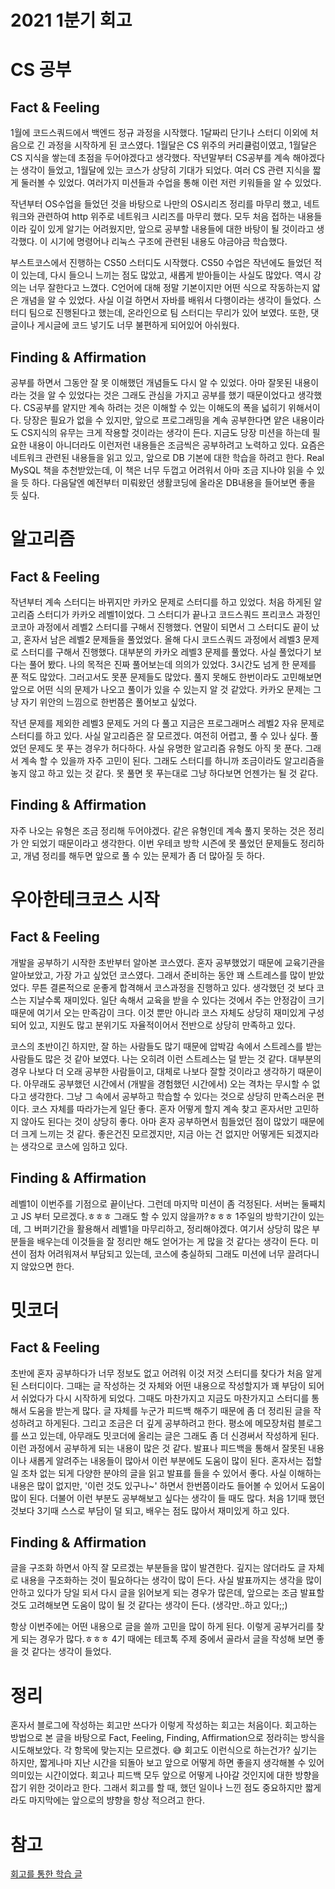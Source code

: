 # 2021 1분기 회고

# CS 공부

## Fact & Feeling

1월에 코드스쿼드에서 백엔드 정규 과정을 시작했다. 1달짜리 단기나 스터디 이외에 처음으로 긴 과정을 시작하게 된 코스였다. 1월달은 CS 위주의 커리큘럼이였고, 1월달은 CS 지식을 쌓는데 초점을 두어야겠다고
생각했다. 작년말부터 CS공부를 계속 해야겠다는 생각이 들었고, 1월달에 있는 코스가 상당히 기대가 되었다. 여러 CS 관련 지식을 짧게 둘러볼 수 있었다. 여러가지 미션들과 수업을 통해 이런 저런 키워들을 알 수
있었다.

작년부터 OS수업을 들었던 것을 바탕으로 나만의 OS시리즈 정리를 마무리 했고, 네트워크와 관련하여 http 위주로 네트워크 시리즈를 마무리 했다. 모두 처음 접하는 내용들이라 깊이 있게 알기는 어려웠지만, 앞으로
공부할 내용들에 대한 바탕이 될 것이라고 생각했다. 이 시기에 명령어나 리눅스 구조에 관련된 내용도 야금야금 학습했다.

부스트코스에서 진행하는 CS50 스터디도 시작했다. CS50 수업은 작년에도 들었던 적이 있는데, 다시 들으니 느끼는 점도 많았고, 새롭게 받아들이는 사실도 많았다. 역시 강의는 너무 잘한다고 느꼈다. C언어에 대해
정말 기본이지만 어떤 식으로 작동하는지 얇은 개념을 알 수 있었다. 사실 이걸 하면서 자바를 배워서 다행이라는 생각이 들었다. 스터디 팀으로 진행된다고 했는데, 온라인으로 팀 스터디는 무리가 있어 보였다. 또한,
댓글이나 게시글에 코드 넣기도 너무 불편하게 되어있어 아쉬웠다.

## Finding & Affirmation

공부를 하면서 그동안 잘 못 이해했던 개념들도 다시 알 수 있었다. 아마 잘못된 내용이라는 것을 알 수 있었다는 것은 그래도 관심을 가지고 공부를 했기 때문이었다고 생각했다. CS공부를 얕지만 계속 하려는 것은
이해할 수 있는 이해도의 폭을 넓히기 위해서이다. 당장은 필요가 없을 수 있지만, 앞으로 프로그래밍을 계속 공부한다면 얕은 내용이라도 CS지식의 유무는 크게 작용할 것이라는 생각이 든다. 지금도 당장 미션을 하는데
필요한 내용이 아니더라도 이런저런 내용들은 조금씩은 공부하려고 노력하고 있다. 요즘은 네트워크 관련된 내용들을 읽고 있고, 앞으로 DB 기본에 대한 학습을 하려고 한다. Real MySQL 책을 추천받았는데, 이 책은
너무 두껍고 어려워서 아마 조금 지나야 읽을 수 있을 듯 하다. 다음달엔 예전부터 미뤄왔던 생활코딩에 올라온 DB내용을 들어보면 좋을 듯 싶다.

# 알고리즘

## Fact & Feeling

작년부터 계속 스터디는 바뀌지만 카카오 문제로 스터디를 하고 있었다. 처음 하게된 알고리즘 스터디가 카카오 레벨1이었다. 그 스터디가 끝나고 코드스쿼드 프리코스 과정인 코코아 과정에서 레벨2 스터디를 구해서
진행했다. 연말이 되면서 그 스터디도 끝이 났고, 혼자서 남은 레벨2 문제들을 풀었었다. 올해 다시 코드스쿼드 과정에서 레벨3 문제로 스터디를 구해서 진행했다. 대부분의 카카오 레벨3 문제를 풀었다. 사실 풀었다기
보다는 풀어 봤다. 나의 목적은 진짜 풀어보는데 의의가 있었다. 3시간도 넘게 한 문제를 푼 적도 많았다. 그러고서도 못푼 문제들도 많았다. 풀지 못해도 한번이라도 고민해보면 앞으로 어떤 식의 문제가 나오고 풀이가
있을 수 있는지 알 것 같았다. 카카오 문제는 그냥 자기 위안의 느낌으로 한번쯤은 풀어보고 싶었다.

작년 문제를 제외한 레벨3 문제도 거의 다 풀고 지금은 프로그래머스 레벨2 자유 문제로 스터디를 하고 있다. 사실 알고리즘은 잘 모르겠다. 여전히 어렵고, 풀 수 있나 싶다. 풀었던 문제도 못 푸는 경우가 허다하다.
사실 유명한 알고리즘 유형도 아직 못 푼다. 그래서 계속 할 수 있을까 자주 고민이 된다. 그래도 스터디를 하니까 조금이라도 알고리즘을 놓지 않고 하고 있는 것 같다. 못 풀면 못 푸는대로 그냥 하다보면 언젠가는 될
것 같다.

## Finding & Affirmation

자주 나오는 유형은 조금 정리해 두어야겠다. 같은 유형인데 계속 풀지 못하는 것은 정리가 안 되었기 때문이라고 생각한다. 이번 우테코 방학 시즌에 못 풀었던 문제들도 정리하고, 개념 정리를 해두면 앞으로 풀 수 있는
문제가 좀 더 많아질 듯 하다.

# 우아한테크코스 시작

## Fact & Feeling

개발을 공부하기 시작한 초반부터 알아본 코스였다. 혼자 공부했었기 때문에 교육기관을 알아보았고, 가장 가고 싶었던 코스였다. 그래서 준비하는 동안 꽤 스트레스를 많이 받았었다. 무튼 결론적으로 운좋게 합격해서
코스과정을 진행하고 있다. 생각했던 것 보다 코스는 지날수록 재미있다. 일단 속해서 교육을 받을 수 있다는 것에서 주는 안정감이 크기 때문에 여기서 오는 만족감이 크다. 이것 뿐만 아니라 코스 자체도 상당히 재미있게
구성되어 있고, 지원도 많고 분위기도 자율적이어서 전반으로 상당히 만족하고 있다.

코스의 초반이긴 하지만, 잘 하는 사람들도 많기 때문에 압박감 속에서 스트레스를 받는 사람들도 많은 것 같아 보였다. 나는 오히려 이런 스트레스는 덜 받는 것 같다. 대부분의 경우 나보다 더 오래 공부한 사람들이고,
대체로 나보다 잘할 것이라고 생각하기 때문이다. 아무래도 공부했던 시간에서 (개발을 경험했던 시간에서) 오는 격차는 무시할 수 없다고 생각한다. 그냥 그 속에서 공부하고 학습할 수 있다는 것으로 상당히 만족스러운
편이다. 코스 자체를 따라가는게 일단 좋다. 혼자 어떻게 할지 계속 찾고 혼자서만 고민하지 않아도 된다는 것이 상당히 좋다. 아마 혼자 공부하면서 힘들었던 점이 많았기 때문에 더 크게 느끼는 것 같다. 좋은건진
모르겠지만, 지금 아는 건 없지만 어떻게든 되겠지라는 생각으로 코스에 임하고 있다.

## Finding & Affirmation

레벨1이 이번주를 기점으로 끝이난다. 그런데 마지막 미션이 좀 걱정된다. 서버는 둘째치고 JS 부터 모르겠다.ㅎㅎㅎ 그래도 할 수 있지 않을까?ㅎㅎㅎ 1주일의 방학기간이 있는데, 그 버퍼기간을 활용해서 레벨1을
마무리하고, 정리해야겠다. 여기서 상당히 많은 부분들을 배우는데 이것들을 잘 정리만 해도 얻어가는 게 많을 것 같다는 생각이 든다. 미션이 점차 어려워져서 부담되고 있는데, 코스에 충실하되 그래도 미션에 너무
끌려다니지 않았으면 한다.

# 밋코더

## Fact & Feeling

초반에 혼자 공부하다가 너무 정보도 없고 어려워 이것 저것 스터디를 찾다가 처음 알게 된 스터디이다. 그때는 글 작성하는 것 자체와 어떤 내용으로 작성할지가 꽤 부담이 되어서 쉬었다가 다시 시작하게 되었다. 그때도
마찬가지고 지금도 마찬가지고 스터디를 통해서 도움을 받는게 많다. 글 자체를 누군가 피드백 해주기 때문에 좀 더 정리된 글을 작성하려고 하게된다. 그리고 조금은 더 깊게 공부하려고 한다. 평소에 메모장처럼 블로그를
쓰고 있는데, 아무래도 밋코더에 올리는 글은 그래도 좀 더 신경써서 작성하게 된다. 이런 과정에서 공부하게 되는 내용이 많은 것 같다. 발표나 피드백을 통해서 잘못된 내용이나 새롭게 알려주는 내옹들이 많아서 이런
부분에도 도움이 많이 된다. 혼자서는 접할 일 조차 없는 되게 다양한 분야의 글을 읽고 발표를 들을 수 있어서 좋다. 사실 이해하는 내용은 많이 없지만, '이런 것도 있구나~' 하면서 한번쯤이라도 들어볼 수 있어서
도움이 많이 된다. 더불어 이런 부분도 공부해보고 싶다는 생각이 들 때도 많다. 처음 1기때 했던 것보다 3기때 스스로 부담이 덜 되고, 배우는 점도 많아서 재미있게 하고 있다.

## Finding & Affirmation

글을 구조화 하면서 아직 잘 모르겠는 부분들을 많이 발견한다. 깊지는 않더라도 글 자체로 내용을 구조화하는 것이 필요하다는 생각이 많이 든다. 사실 발표까지는 생각을 많이 안하고 있다가 당일 되서 다시 글을 읽어보게
되는 경우가 많은데, 앞으로는 조금 발표할 것도 고려해보면 도움이 많이 될 것 같다는 생각이 든다.
(생각만..하고 있다;;)

항상 이번주에는 어떤 내용으로 글을 쓸까 고민을 많이 하게 된다. 이렇게 공부거리를 찾게 되는 경우가 많다.ㅎㅎㅎ 4기 때에는 테코톡 주제 중에서 골라서 글을 작성해 보면 좋을 것 같다는 생각이 들었다.

# 정리

혼자서 블로그에 작성하는 회고만 쓰다가 이렇게 작성하는 회고는 처음이다. 회고하는 방법으로 본 글을 바탕으로 Fact, Feeling, Finding, Affirmation으로 정라히는 방식을 시도해보았다. 각
항목에 맞는지는 모르겠다. 😅 회고도 이런식으로 하는건가? 싶기는 하지만, 짧게나마 지난 시간을 되돌아 보고 앞으로 어떻게 하면 좋을지 생각해볼 수 있어 의미있는 시간이었다. 회고나 피드백 모두 앞으로 어떻게
나아갈 것인지에 대한 방향을 잡기 위한 것이라고 한다. 그래서 회고를 할 때, 했던 일이나 느낀 점도 중요하지만 짧게라도 마지막에는 앞으로의 뱡향을 항상 적으려고 한다.

# 참고

[회고를 통한 학습 글](https://www.codesoom.com/retrospective-into-the-curriculum)